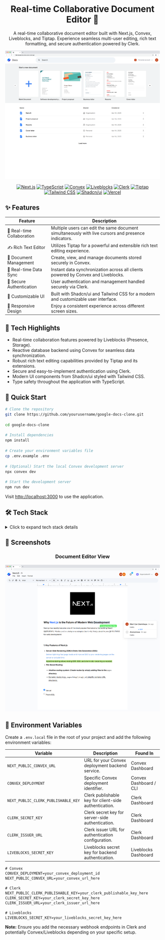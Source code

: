<div align="center">

# Real-time Collaborative Document Editor 📝

<!-- Start Generation Here -->
<p>A real-time collaborative document editor built with Next.js, Convex, Liveblocks, and Tiptap. Experience seamless multi-user editing, rich text formatting, and secure authentication powered by Clerk.</p>
<!-- End Generation Here -->

![Home](/public/project-images/homepage.png)

[![Next.js](https://img.shields.io/badge/Next.js-black?style=for-the-badge&logo=next.js&logoColor=white)](https://nextjs.org/)
[![TypeScript](https://img.shields.io/badge/TypeScript-007ACC?style=for-the-badge&logo=typescript&logoColor=white)](https://www.typescriptlang.org/)
[![Convex](https://img.shields.io/badge/Convex-000000?style=for-the-badge&logo=convex&logoColor=white)](https://www.convex.dev/)
[![Liveblocks](https://img.shields.io/badge/Liveblocks-3D3BFF?style=for-the-badge&logo=liveblocks&logoColor=white)](https://liveblocks.io/)
[![Clerk](https://img.shields.io/badge/Clerk-6C47FF?style=for-the-badge&logo=clerk&logoColor=white)](https://clerk.com/)
[![Tiptap](https://img.shields.io/badge/Tiptap-0D0D0D?style=for-the-badge&logo=tiptap&logoColor=white)](https://tiptap.dev/)
[![Tailwind CSS](https://img.shields.io/badge/Tailwind_CSS-06B6D4?style=for-the-badge&logo=tailwind-css&logoColor=white)](https://tailwindcss.com/)
[![Shadcn/ui](https://img.shields.io/badge/Shadcn/ui-000000?style=for-the-badge&logo=shadcnui&logoColor=white)](https://ui.shadcn.com/)
[![Vercel](https://img.shields.io/badge/Vercel-000000?style=for-the-badge&logo=vercel&logoColor=white)](https://vercel.com/)

</div>

## ✨ Features

<div align="center">

| Feature                    | Description                                                                                         |
| -------------------------- | --------------------------------------------------------------------------------------------------- |
| 👥 Real-time Collaboration | Multiple users can edit the same document simultaneously with live cursors and presence indicators. |
| ✍️ Rich Text Editor        | Utilizes Tiptap for a powerful and extensible rich text editing experience.                         |
| 💾 Document Management     | Create, view, and manage documents stored securely in Convex.                                       |
| 🔄 Real-time Data Sync     | Instant data synchronization across all clients powered by Convex and Liveblocks.                   |
| 🔐 Secure Authentication   | User authentication and management handled securely via Clerk.                                      |
| 🎨 Customizable UI         | Built with Shadcn/ui and Tailwind CSS for a modern and customizable user interface.                 |
| 📱 Responsive Design       | Enjoy a consistent experience across different screen sizes.                                        |

</div>

## 🌟 Tech Highlights

- Real-time collaboration features powered by Liveblocks (Presence, Storage).
- Reactive database backend using Convex for seamless data synchronization.
- Robust rich text editing capabilities provided by Tiptap and its extensions.
- Secure and easy-to-implement authentication using Clerk.
- Modern UI components from Shadcn/ui styled with Tailwind CSS.
- Type safety throughout the application with TypeScript.

## 🚀 Quick Start

```bash
# Clone the repository
git clone https://github.com/yourusername/google-docs-clone.git

cd google-docs-clone

# Install dependencies
npm install

# Create your environment variables file
cp .env.example .env

# (Optional) Start the local Convex development server
npx convex dev

# Start the development server
npm run dev
```

Visit [http://localhost:3000](http://localhost:3000) to use the application.

## 🛠️ Tech Stack

<details>
  <summary>Click to expand tech stack details</summary>

### Core Frameworks & Libraries

- **[Next.js](https://nextjs.org/)** - React framework for server-side rendering and static site generation.
- **[React](https://reactjs.org/)** - Library for building user interfaces.
- **[TypeScript](https://www.typescriptlang.org/)** - Typed superset of JavaScript.

### Backend & Real-time

- **[Convex](https://www.convex.dev/)** - Real-time backend database.
- **[Liveblocks](https://liveblocks.io/)** - APIs for adding real-time collaboration features.

### Authentication

- **[Clerk](https://clerk.com/)** - User authentication and management.

### Rich Text Editor

- **[Tiptap](https://tiptap.dev/)** - Headless wrapper around ProseMirror for WYSIWYG editor building.

### State Management

- **[Zustand](https://github.com/pmndrs/zustand)** - Small, fast, and scalable state-management solution.

### UI & Styling

- **[Tailwind CSS](https://tailwindcss.com/)** - Utility-first CSS framework.
- **[Shadcn/ui](https://ui.shadcn.com/)** - Re-usable components built using Radix UI and Tailwind CSS.
- **[Lucide React](https://lucide.dev/)** - Icon library.

### Development & Deployment

- **[ESLint](https://eslint.org/)** - Pluggable linting utility.
- **[Prettier](https://prettier.io/)** - Opinionated code formatter (Assumed, standard practice).
- **[Vercel](https://vercel.com/)** - Deployment platform optimized for Next.js.

</details>

## 📸 Screenshots

<div align="center">

### Document Editor View

![Editor](/public/project-images/docs-page.png) <!-- TODO: Add a screenshot -->

</div>

## 🔐 Environment Variables

Create a `.env.local` file in the root of your project and add the following environment variables:

| Variable                            | Description                                           | Found In               |
| ----------------------------------- | ----------------------------------------------------- | ---------------------- |
| `NEXT_PUBLIC_CONVEX_URL`            | URL for your Convex deployment backend service.       | Convex Dashboard       |
| `CONVEX_DEPLOYMENT`                 | Specific Convex deployment identifier.                | Convex Dashboard / CLI |
| `NEXT_PUBLIC_CLERK_PUBLISHABLE_KEY` | Clerk publishable key for client-side authentication. | Clerk Dashboard        |
| `CLERK_SECRET_KEY`                  | Clerk secret key for server-side authentication.      | Clerk Dashboard        |
| `CLERK_ISSUER_URL`                  | Clerk issuer URL for authentication configuration.    | Clerk Dashboard        |
| `LIVEBLOCKS_SECRET_KEY`             | Liveblocks secret key for backend authentication.     | Liveblocks Dashboard   |

```dotenv
# Convex
CONVEX_DEPLOYMENT=your_convex_deployment_id
NEXT_PUBLIC_CONVEX_URL=your_convex_url_here

# Clerk
NEXT_PUBLIC_CLERK_PUBLISHABLE_KEY=your_clerk_publishable_key_here
CLERK_SECRET_KEY=your_clerk_secret_key_here
CLERK_ISSUER_URL=your_clerk_issuer_url_here

# Liveblocks
LIVEBLOCKS_SECRET_KEY=your_liveblocks_secret_key_here

```

**Note:** Ensure you add the necessary webhook endpoints in Clerk and potentially Convex/Liveblocks depending on your specific setup.
